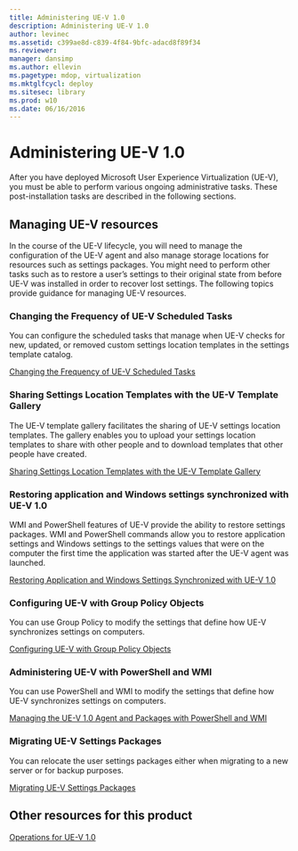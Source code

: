 ```yaml
---
title: Administering UE-V 1.0
description: Administering UE-V 1.0
author: levinec
ms.assetid: c399ae8d-c839-4f84-9bfc-adacd8f89f34
ms.reviewer: 
manager: dansimp
ms.author: ellevin
ms.pagetype: mdop, virtualization
ms.mktglfcycl: deploy
ms.sitesec: library
ms.prod: w10
ms.date: 06/16/2016
---
```



# Administering UE-V 1.0


After you have deployed Microsoft User Experience Virtualization (UE-V), you must be able to perform various ongoing administrative tasks. These post-installation tasks are described in the following sections.

## Managing UE-V resources


In the course of the UE-V lifecycle, you will need to manage the configuration of the UE-V agent and also manage storage locations for resources such as settings packages. You might need to perform other tasks such as to restore a user’s settings to their original state from before UE-V was installed in order to recover lost settings. The following topics provide guidance for managing UE-V resources.

### Changing the Frequency of UE-V Scheduled Tasks

You can configure the scheduled tasks that manage when UE-V checks for new, updated, or removed custom settings location templates in the settings template catalog.

[Changing the Frequency of UE-V Scheduled Tasks](changing-the-frequency-of-ue-v-scheduled-tasks.md)

### <a href="" id="sharing-settings-location-templates-with-the-ue-v-template-gallery-"></a>Sharing Settings Location Templates with the UE-V Template Gallery

The UE-V template gallery facilitates the sharing of UE-V settings location templates. The gallery enables you to upload your settings location templates to share with other people and to download templates that other people have created.

[Sharing Settings Location Templates with the UE-V Template Gallery](sharing-settings-location-templates-with-the-ue-v-template-gallery.md)

### Restoring application and Windows settings synchronized with UE-V 1.0

WMI and PowerShell features of UE-V provide the ability to restore settings packages. WMI and PowerShell commands allow you to restore application settings and Windows settings to the settings values that were on the computer the first time the application was started after the UE-V agent was launched.

[Restoring Application and Windows Settings Synchronized with UE-V 1.0](restoring-application-and-windows-settings-synchronized-with-ue-v-10.md)

### Configuring UE-V with Group Policy Objects

You can use Group Policy to modify the settings that define how UE-V synchronizes settings on computers.

[Configuring UE-V with Group Policy Objects](configuring-ue-v-with-group-policy-objects.md)

### Administering UE-V with PowerShell and WMI

You can use PowerShell and WMI to modify the settings that define how UE-V synchronizes settings on computers.

[Managing the UE-V 1.0 Agent and Packages with PowerShell and WMI](managing-the-ue-v-10-agent-and-packages-with-powershell-and-wmi.md)

### Migrating UE-V Settings Packages

You can relocate the user settings packages either when migrating to a new server or for backup purposes.

[Migrating UE-V Settings Packages](migrating-ue-v-settings-packages.md)

## Other resources for this product


[Operations for UE-V 1.0](operations-for-ue-v-10.md)

 

 





